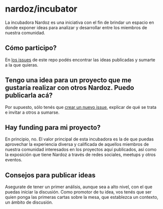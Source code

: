 # nardoz/incubator

La incubadora Nardoz es una iniciativa con el fin de brindar un espacio en donde exponer ideas para analizar y desarrollar entre los miembros de nuestra comunidad.

## Cómo participo?

En [los issues](https://github.com/Nardoz/incubator/issues) de este repo podés encontrar las ideas publicadas y sumarte a la que quieras.

## Tengo una idea para un proyecto que me gustaría realizar con otros Nardoz. Puedo publicarla acá?

Por supuesto, sólo tenés que [crear un nuevo issue](https://github.com/Nardoz/incubator/issues/new), explicar de qué se trata e invitar a otros a sumarse.

## Hay funding para mi proyecto?

En principio, no. El valor principal de esta incubadora es la de que puedas aprovechar la experiencia diversa y calificada de aquellos miembros de nuestra comunidad interesados en los proyectos aquí publicados, así como la exposición que tiene Nardoz a través de redes sociales, meetups y otros eventos.

## Consejos para publicar ideas

Asegurate de tener un primer análisis, aunque sea a alto nivel, con el que puedas iniciar la discusión. Como promotor de tu idea, vos tenés que ser quien ponga las primeras cartas sobre la mesa, que establezca un contexto, un ámbito de discusión.
